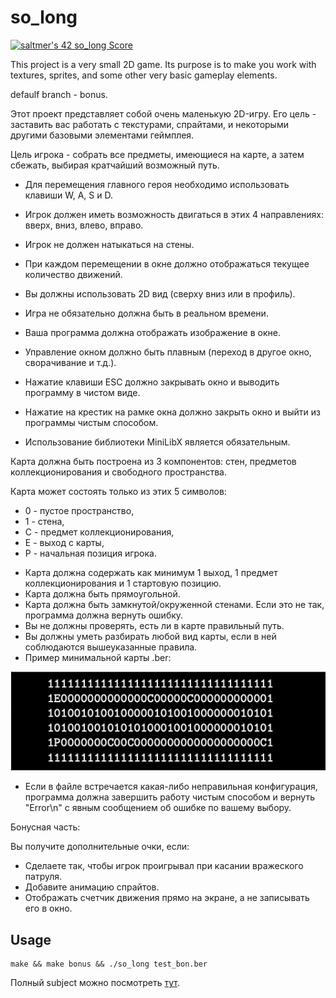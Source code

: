 # so_long

[![saltmer's 42 so_long Score](https://badge42.vercel.app/api/v2/cl1mc7bhg006309kzftm5w40f/project/2240427)](https://github.com/JaeSeoKim/badge42)

This project is a very small 2D game.
Its purpose is to make you work with textures, sprites,
and some other very basic gameplay elements.

defaulf branch - bonus.

Этот проект представляет собой очень маленькую 2D-игру.
Его цель - заставить вас работать с текстурами, спрайтами,
и некоторыми другими базовыми элементами геймплея.

Цель игрока - собрать все предметы, имеющиеся на карте, а затем сбежать,
выбирая кратчайший возможный путь.

- Для перемещения главного героя необходимо использовать клавиши W, A, S и D.
- Игрок должен иметь возможность двигаться в этих 4 направлениях: вверх, вниз, влево, вправо.
- Игрок не должен натыкаться на стены.
- При каждом перемещении в окне должно отображаться текущее количество движений.
- Вы должны использовать 2D вид (сверху вниз или в профиль).
- Игра не обязательно должна быть в реальном времени.


- Ваша программа должна отображать изображение в окне.
- Управление окном должно быть плавным (переход в другое окно, сворачивание и т.д.).
- Нажатие клавиши ESC должно закрывать окно и выводить программу в чистом виде.
- Нажатие на крестик на рамке окна должно закрыть окно и выйти из программы чистым способом.
- Использование библиотеки MiniLibX является обязательным.

Карта должна быть построена из 3 компонентов: стен, предметов коллекционирования и свободного
пространствa.

Карта может состоять только из этих 5 символов:
* 0 - пустое пространство,
* 1 - стена,
* C - предмет коллекционирования,
* E - выход с карты,
* P - начальная позиция игрока.


- Карта должна содержать как минимум 1 выход, 1 предмет коллекционирования и 1 стартовую позицию.
- Карта должна быть прямоугольной.
- Карта должна быть замкнутой/окруженной стенами. Если это не так, программа должна вернуть
ошибку.
- Вы не должны проверять, есть ли в карте правильный путь.
- Вы должны уметь разбирать любой вид карты, если в ней соблюдаются вышеуказанные правила.
- Пример минимальной карты .ber:
<img src="map.png">

- Если в файле встречается какая-либо неправильная конфигурация, программа должна
завершить работу чистым способом и вернуть "Error\n" с явным сообщением об ошибке по вашему выбору.

Бонусная часть:

Вы получите дополнительные очки, если:
- Сделаете так, чтобы игрок проигрывал при касании вражеского патруля.
- Добавите анимацию спрайтов.
- Отображать счетчик движения прямо на экране, а не записывать его в окно.

## Usage

```
make && make bonus && ./so_long test_bon.ber
```

Полный subject можно посмотреть <a href="./en.subject.pdf">тут</a>.
